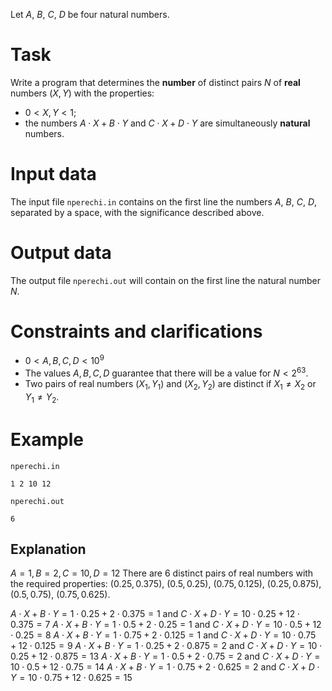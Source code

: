Let $A$, $B$, $C$, $D$ be four natural numbers.

# Task
Write a program that determines the **number** of distinct pairs $N$ of **real** numbers $(X, Y)$ with the properties:
* $0 < X, Y < 1$;
* the numbers $A \cdot X + B \cdot Y$ and $C \cdot X + D \cdot Y$ are simultaneously **natural** numbers.

# Input data

The input file `nperechi.in` contains on the first line the numbers $A$, $B$, $C$, $D$, separated by a space, with the significance described above.

# Output data

The output file `nperechi.out` will contain on the first line the natural number $N$.

# Constraints and clarifications

* $0 < A,B,C,D < 10^9$
* The values $A, B, C, D$ guarantee that there will be a value for $N < 2^{63}$.
* Two pairs of real numbers $(X_1, Y_1)$ and $(X_2, Y_2)$ are distinct if $X_1 \neq X_2$ or $Y_1 \neq Y_2$.

# Example

`nperechi.in`
```
1 2 10 12
```

`nperechi.out`
```
6
```

## Explanation

$A = 1, B = 2, C = 10, D = 12$
There are $6$ distinct pairs of real numbers with the required properties: $(0.25,0.375)$, $(0.5,0.25)$, $(0.75,0.125)$, $(0.25,0.875)$, $(0.5,0.75)$, $(0.75,0.625)$.

$A \cdot X + B \cdot Y  = 1 \cdot 0.25 + 2 \cdot 0.375 = 1$ and $C \cdot X + D \cdot Y = 10 \cdot 0.25 + 12 \cdot 0.375 = 7$
$A \cdot X + B \cdot Y  = 1 \cdot 0.5 + 2 \cdot 0.25 = 1$ and $C \cdot X + D \cdot Y = 10 \cdot 0.5 + 12 \cdot 0.25 = 8$
$A \cdot X + B \cdot Y  = 1 \cdot 0.75 + 2 \cdot 0.125 = 1$ and $C \cdot X + D \cdot Y = 10 \cdot 0.75 + 12 \cdot 0.125 = 9$
$A \cdot X + B \cdot Y  = 1 \cdot 0.25 + 2 \cdot 0.875 =  2$ and $C \cdot X + D \cdot Y = 10 \cdot 0.25 + 12 \cdot 0.875 = 13$
$A \cdot X + B \cdot Y  = 1 \cdot 0.5 + 2 \cdot 0.75 = 2$ and $C \cdot X + D \cdot Y = 10 \cdot 0.5 + 12 \cdot 0.75 = 14$
$A \cdot X + B \cdot Y  = 1 \cdot 0.75 + 2 \cdot 0.625 = 2$ and $C \cdot X + D \cdot Y = 10 \cdot 0.75 + 12 \cdot 0.625 = 15$
```
